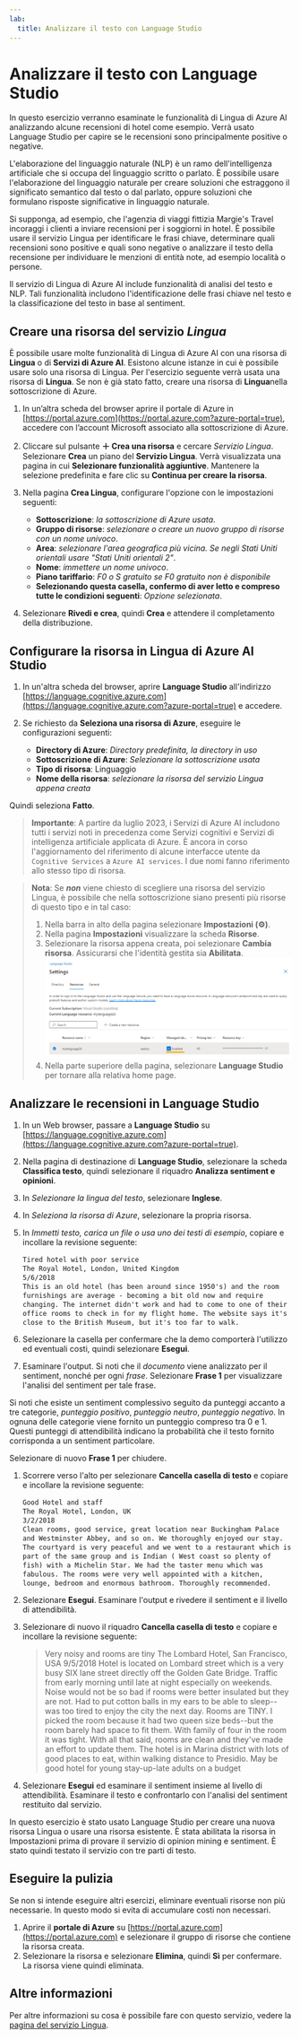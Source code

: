 ```yaml
---
lab:
  title: Analizzare il testo con Language Studio
---
```


# Analizzare il testo con Language Studio

In questo esercizio verranno esaminate le funzionalità di Lingua di Azure AI analizzando alcune recensioni di hotel come esempio. Verrà usato Language Studio per capire se le recensioni sono principalmente positive o negative.

L'elaborazione del linguaggio naturale (NLP) è un ramo dell'intelligenza artificiale che si occupa del linguaggio scritto o parlato. È possibile usare l'elaborazione del linguaggio naturale per creare soluzioni che estraggono il significato semantico dal testo o dal parlato, oppure soluzioni che formulano risposte significative in linguaggio naturale.

Si supponga, ad esempio, che l'agenzia di viaggi fittizia Margie's Travel incoraggi i clienti a inviare recensioni per i soggiorni in hotel. È possibile usare il servizio Lingua per identificare le frasi chiave, determinare quali recensioni sono positive e quali sono negative o analizzare il testo della recensione per individuare le menzioni di entità note, ad esempio località o persone.

Il servizio di Lingua di Azure AI include funzionalità di analisi del testo e NLP. Tali funzionalità includono l'identificazione delle frasi chiave nel testo e la classificazione del testo in base al sentiment.

## Creare una risorsa del servizio *Lingua*

È possibile usare molte funzionalità di Lingua di Azure AI con una risorsa di **Lingua** o di **Servizi di Azure AI**. Esistono alcune istanze in cui è possibile usare solo una risorsa di Lingua. Per l'esercizio seguente verrà usata una risorsa di **Lingua**. Se non è già stato fatto, creare una risorsa di **Lingua**nella sottoscrizione di Azure.

1. In un’altra scheda del browser aprire il portale di Azure in [https://portal.azure.com](https://portal.azure.com?azure-portal=true), accedere con l’account Microsoft associato alla sottoscrizione di Azure.

1. Cliccare sul pulsante **＋ Crea una risorsa** e cercare *Servizio Lingua*. Selezionare **Crea** un piano del **Servizio Lingua**. Verrà visualizzata una pagina in cui **Selezionare funzionalità aggiuntive**. Mantenere la selezione predefinita e fare clic su **Continua per creare la risorsa**. 

1. Nella pagina **Crea Lingua**, configurare l'opzione con le impostazioni seguenti:
    - **Sottoscrizione**: *la sottoscrizione di Azure usata*.
    - **Gruppo di risorse**: *selezionare o creare un nuovo gruppo di risorse con un nome univoco*.
    - **Area**: *selezionare l'area geografica più vicina. Se negli Stati Uniti orientali usare "Stati Uniti orientali 2"*.
    - **Nome**: *immettere un nome univoco*.
    - **Piano tariffario**: *F0 o S gratuito se F0 gratuito non è disponibile*
    - **Selezionando questa casella, confermo di aver letto e compreso tutte le condizioni seguenti**: *Opzione selezionata*.

1. Selezionare **Rivedi e crea**, quindi **Crea** e attendere il completamento della distribuzione.

## Configurare la risorsa in Lingua di Azure AI Studio

1. In un'altra scheda del browser, aprire **Language Studio** all'indirizzo [https://language.cognitive.azure.com](https://language.cognitive.azure.com?azure-portal=true) e accedere.

1. Se richiesto da **Seleziona una risorsa di Azure**, eseguire le configurazioni seguenti:
    - **Directory di Azure**: *Directory predefinita, la directory in uso*
    - **Sottoscrizione di Azure**: *Selezionare la sottoscrizione usata*
    - **Tipo di risorsa**: Linguaggio
    - **Nome della risorsa**: *selezionare la risorsa del servizio Lingua appena creata*

Quindi seleziona **Fatto**.

> **Importante**: A partire da luglio 2023, i Servizi di Azure AI includono tutti i servizi noti in precedenza come Servizi cognitivi e Servizi di intelligenza artificiale applicata di Azure. È ancora in corso l'aggiornamento del riferimento di alcune interfacce utente da `Cognitive Services` a `Azure AI services`. I due nomi fanno riferimento allo stesso tipo di risorsa.

> **Nota**: Se ***non*** viene chiesto di scegliere una risorsa del servizio Lingua, è possibile che nella sottoscrizione siano presenti più risorse di questo tipo e in tal caso:
> 1. Nella barra in alto della pagina selezionare **Impostazioni (&#9881;)**. 
> 1. Nella pagina **Impostazioni** visualizzare la scheda **Risorse**.
> 1. Selezionare la risorsa appena creata, poi selezionare **Cambia risorsa**. Assicurarsi che l'identità gestita sia **Abilitata**.
> ![Abilitare la risorsa della lingua.](media/analyze-text-language-service/language-resource-enabled.png)
> 1. Nella parte superiore della pagina, selezionare **Language Studio** per tornare alla relativa home page.

## Analizzare le recensioni in Language Studio

1. In un Web browser, passare a **Language Studio** su [https://language.cognitive.azure.com](https://language.cognitive.azure.com?azure-portal=true).

1. Nella pagina di destinazione di **Language Studio**, selezionare la scheda **Classifica testo**, quindi selezionare il riquadro **Analizza sentiment e opinioni**.

1. In *Selezionare la lingua del testo*, selezionare **Inglese**.

1. In *Seleziona la risorsa di Azure*, selezionare la propria risorsa.

1. In *Immetti testo, carica un file o usa uno dei testi di esempio*, copiare e incollare la revisione seguente:

    ```
    Tired hotel with poor service
    The Royal Hotel, London, United Kingdom
    5/6/2018
    This is an old hotel (has been around since 1950's) and the room furnishings are average - becoming a bit old now and require changing. The internet didn't work and had to come to one of their office rooms to check in for my flight home. The website says it's close to the British Museum, but it's too far to walk.
    ```

1. Selezionare la casella per confermare che la demo comporterà l'utilizzo ed eventuali costi, quindi selezionare **Esegui**.

1. Esaminare l'output. Si noti che il *documento* viene analizzato per il sentiment, nonché per ogni *frase*. Selezionare **Frase 1** per visualizzare l'analisi del sentiment per tale frase. 

Si noti che esiste un sentiment complessivo seguito da punteggi accanto a tre categorie, *punteggio positivo*, *punteggio neutro*, *punteggio negativo*. In ognuna delle categorie viene fornito un punteggio compreso tra 0 e 1. Questi punteggi di attendibilità indicano la probabilità che il testo fornito corrisponda a un sentiment particolare. 

Selezionare di nuovo **Frase 1** per chiudere.

1. Scorrere verso l'alto per selezionare **Cancella casella di testo** e copiare e incollare la revisione seguente:

    ```
    Good Hotel and staff
    The Royal Hotel, London, UK
    3/2/2018
    Clean rooms, good service, great location near Buckingham Palace and Westminster Abbey, and so on. We thoroughly enjoyed our stay. The courtyard is very peaceful and we went to a restaurant which is part of the same group and is Indian ( West coast so plenty of fish) with a Michelin Star. We had the taster menu which was fabulous. The rooms were very well appointed with a kitchen, lounge, bedroom and enormous bathroom. Thoroughly recommended.
    ```
    
    
1. Selezionare **Esegui**. Esaminare l'output e rivedere il sentiment e il livello di attendibilità.

1. Selezionare di nuovo il riquadro **Cancella casella di testo** e copiare e incollare la revisione seguente:

    >Very noisy and rooms are tiny The Lombard Hotel, San Francisco, USA 9/5/2018 Hotel is located on Lombard street which is a very busy SIX lane street directly off the Golden Gate Bridge. Traffic from early morning until late at night especially on weekends. Noise would not be so bad if rooms were better insulated but they are not. Had to put cotton balls in my ears to be able to sleep--was too tired to enjoy the city the next day. Rooms are TINY. I picked the room because it had two queen size beds--but the room barely had space to fit them. With family of four in the room it was tight. With all that said, rooms are clean and they've made an effort to update them. The hotel is in Marina district with lots of good places to eat, within walking distance to Presidio. May be good hotel for young stay-up-late adults on a budget

1. Selezionare **Esegui** ed esaminare il sentiment insieme al livello di attendibilità. Esaminare il testo e confrontarlo con l'analisi del sentiment restituito dal servizio.

In questo esercizio è stato usato Language Studio per creare una nuova risorsa Lingua o usare una risorsa esistente. È stata abilitata la risorsa in Impostazioni prima di provare il servizio di opinion mining e sentiment. È stato quindi testato il servizio con tre parti di testo.

## Eseguire la pulizia

Se non si intende eseguire altri esercizi, eliminare eventuali risorse non più necessarie. In questo modo si evita di accumulare costi non necessari.

1. Aprire il **portale di Azure** su [https://portal.azure.com](https://portal.azure.com) e selezionare il gruppo di risorse che contiene la risorsa creata.
1. Selezionare la risorsa e selezionare **Elimina**, quindi **Sì** per confermare. La risorsa viene quindi eliminata.

## Altre informazioni

Per altre informazioni su cosa è possibile fare con questo servizio, vedere la [pagina del servizio Lingua](https://learn.microsoft.com/azure/ai-services/language-service/overview).
